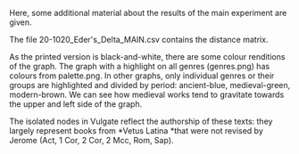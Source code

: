 <p>Here, some additional material about the results of the main experiment are given.</p> 
<p>The file 20-1020_Eder's_Delta_MAIN.csv contains the distance matrix.</p> 
<p>As the printed version is black-and-white, there are some colour renditions of the graph. The graph with a highlight on all genres (genres.png) has colours from palette.png. In other graphs, only individual genres or their groups are highlighted and divided by period: ancient-blue, medieval-green, modern-brown. We can see how medieval works tend to gravitate towards the upper and left side of the graph.</p>
<p>The isolated nodes in Vulgate reflect the authorship of these texts: they largely represent books from *Vetus Latina *that were not revised by Jerome (Act, 1 Cor, 2 Cor, 2 Mcc, Rom, Sap).</p>
